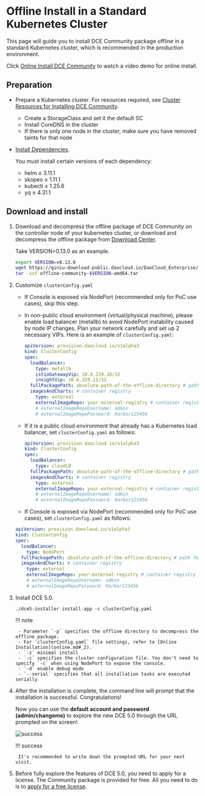 # Offline Install in a Standard Kubernetes Cluster

This page will guide you to install DCE Community package offline in a standard Kubernetes cluster, which is recommended in the production environment.

Click [Online Install DCE Community](../../../videos/install.md) to watch a video demo for online install.

## Preparation

- Prepare a Kubernetes cluster. For resources required, see [Cluster Resources for Installing DCE Community](../resources.md).

    - Create a StorageClass and set it the default SC
    - Install CoreDNS in the cluster
    - If there is only one node in the cluster, make sure you have removed taints for that node

- [Install Dependencies](../../install-tools.md).

    You must install certain versions of each dependency:

    - helm ≥ 3.11.1
    - skopeo ≥ 1.11.1
    - kubectl ≥ 1.25.6
    - yq ≥ 4.31.1

## Download and install

1. Download and decompress the offline package of DCE Community on the controller node of your kubernetes cluster, or download and decompress the offline package from [Download Center](../../../download/index.md).

    Take VERSION=0.13.0 as an example.

    ```bash
    export VERSION=v0.13.0
    wget https://qiniu-download-public.daocloud.io/DaoCloud_Enterprise/dce5/offline-community-$VERSION-amd64.tar
    tar -xvf offline-community-$VERSION-amd64.tar
    ```

2. Customize `clusterConfig.yaml`

    - If Console is exposed via NodePort (recommended only for PoC use cases), skip this step.

    - In non-public cloud environment (virtual/physical machine), please enable load balancer (metallb) to avoid
      NodePort instability caused by node IP changes. Plan your network carefully and set up 2 necessary VIPs.
      Here is an example of `clusterConfig.yaml`:

        ```yaml title="clusterConfig.yaml"
        apiVersion: provision.daocloud.io/v1alpha3
        kind: ClusterConfig
        spec:
          loadBalancer:
            type: metallb
            istioGatewayVip: 10.6.229.10/32
            insightVip: 10.6.229.11/32
          fullPackagePath: absolute-path-of-the-offline-directory # path for decompressed offline package
          imagesAndCharts: # container registry
            type: external
            externalImageRepo: your-external-registry # container registry address, must be http or https
            # externalImageRepoUsername: admin
            # externalImageRepoPassword: Harbor123456
         ```

     - If it is a public cloud environment that already has a Kubernetes load balancer, set `clusterConfig.yaml` as follows:

        ```yaml title="clusterConfig.yaml"
        apiVersion: provision.daocloud.io/v1alpha3
        kind: ClusterConfig
        spec:
          loadBalancer:
            type: cloudLB
          fullPackagePath: absolute-path-of-the-offline-directory # path for decompressed offline package
          imagesAndCharts: # container registry
            type: external
            externalImageRepo: your-external-registry # container registry address, must be http or https
            # externalImageRepoUsername: admin
            # externalImageRepoPassword: Harbor123456
        ```

     - If Console is exposed via NodePort (recommended only for PoC use cases), set `clusterConfig.yaml` as follows:

    ```yaml title="clusterConfig.yaml"
    apiVersion: provision.daocloud.io/v1alpha3
    kind: ClusterConfig
    spec:
      loadBalancer:
        type: NodePort
      fullPackagePath: absolute-path-of-the-offline-directory # path for decompressed offline package
      imagesAndCharts: # container registry
        type: external
        externalImageRepo: your-external-registry # container registry address, must be http or https
        # externalImageRepoUsername: admin
        # externalImageRepoPassword: Harbor123456
     ```

3. Install DCE 5.0.

    ```shell
    ./dce5-installer install-app -c clusterConfig.yaml
    ```

    !!! note

        - Parameter `-p` specifies the offline directory to decompress the offline package.
        - For `clusterConfig.yaml` file settings, refer to [Online Installation](online.md#_2).
        - `-z` minimal install
        - `-c` specifies the cluster configuration file. You don't need to specify `-c` when using NodePort to expose the console.
        - `-d` enable debug mode
        - `--serial` specifies that all installation tasks are executed serially

4. After the installation is complete, the command line will prompt that the installation is successful. Congratulations!
    
    Now you can use the **default account and password (admin/changeme)** to explore the new DCE 5.0 through the URL prompted on the screen!

    ![success](https://docs.daocloud.io/daocloud-docs-images/docs/install/images/success.png)

    !!! success

        It's recommended to write down the prompted URL for your next visit.

5. Before fully explore the features of DCE 5.0, you need to apply for a license.
   The Community package is provided for free. All you need to do is to [apply for a free license](../../../dce/license0.md).
